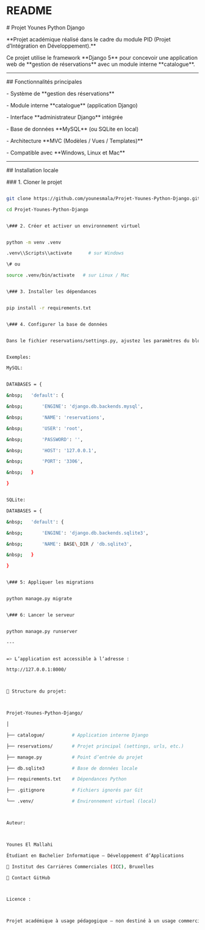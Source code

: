 # README



\# Projet Younes Python Django



\*\*Projet académique réalisé dans le cadre du module PID (Projet d’Intégration en Développement).\*\*  

Ce projet utilise le framework \*\*Django 5\*\* pour concevoir une application web de \*\*gestion de réservations\*\* avec un module interne \*\*catalogue\*\*.



---



\## Fonctionnalités principales



\- Système de \*\*gestion des réservations\*\*

\- Module interne \*\*catalogue\*\* (application Django)

\- Interface \*\*administrateur Django\*\* intégrée

\- Base de données \*\*MySQL\*\* (ou SQLite en local)

\- Architecture \*\*MVC (Modèles / Vues / Templates)\*\*

\- Compatible avec \*\*Windows, Linux et Mac\*\*



---


\## Installation locale


\### 1. Cloner le projet

```bash

git clone https://github.com/younesmala/Projet-Younes-Python-Django.git

cd Projet-Younes-Python-Django


\### 2. Créer et activer un environnement virtuel


python -m venv .venv

.venv\\Scripts\\activate      # sur Windows

\# ou

source .venv/bin/activate   # sur Linux / Mac


\### 3. Installer les dépendances


pip install -r requirements.txt


\### 4. Configurer la base de données


Dans le fichier reservations/settings.py, ajustez les paramètres du bloc DATABASES selon votre environnement :


Exemples: 

MySQL: 							


DATABASES = {

&nbsp;   'default': {

&nbsp;       'ENGINE': 'django.db.backends.mysql',

&nbsp;       'NAME': 'reservations',

&nbsp;       'USER': 'root',

&nbsp;       'PASSWORD': '',

&nbsp;       'HOST': '127.0.0.1',

&nbsp;       'PORT': '3306',

&nbsp;   }

}


SQLite: 

DATABASES = {

&nbsp;   'default': {

&nbsp;       'ENGINE': 'django.db.backends.sqlite3',

&nbsp;       'NAME': BASE\_DIR / 'db.sqlite3',

&nbsp;   }

}


\### 5: Appliquer les migrations


python manage.py migrate


\### 6: Lancer le serveur


python manage.py runserver

---


=> L’application est accessible à l’adresse :

http://127.0.0.1:8000/



📁 Structure du projet: 



Projet-Younes-Python-Django/

│

├── catalogue/          # Application interne Django

├── reservations/       # Projet principal (settings, urls, etc.)

├── manage.py           # Point d’entrée du projet

├── db.sqlite3          # Base de données locale

├── requirements.txt    # Dépendances Python

├── .gitignore          # Fichiers ignorés par Git

└── .venv/              # Environnement virtuel (local)



Auteur: 



Younes El Mallahi

Étudiant en Bachelier Informatique – Développement d’Applications

📍 Institut des Carrières Commerciales (ICC), Bruxelles

📧 Contact GitHub



Licence : 



Projet académique à usage pédagogique — non destiné à un usage commercial.








